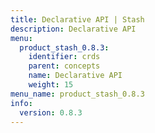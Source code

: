 ```yaml
---
title: Declarative API | Stash
description: Declarative API
menu:
  product_stash_0.8.3:
    identifier: crds
    parent: concepts
    name: Declarative API
    weight: 15
menu_name: product_stash_0.8.3
info:
  version: 0.8.3
---
```


